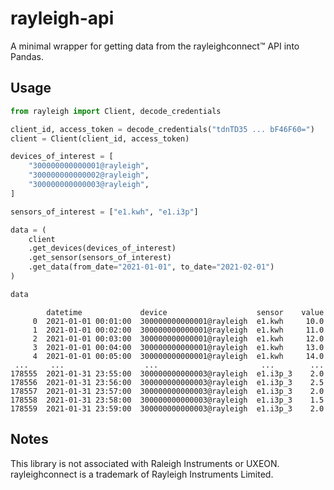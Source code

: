# rayleigh-api

A minimal wrapper for getting data from the rayleighconnect™ API into Pandas.

## Usage

```python
from rayleigh import Client, decode_credentials

client_id, access_token = decode_credentials("tdnTD35 ... bF46F60=")
client = Client(client_id, access_token)

devices_of_interest = [
    "300000000000001@rayleigh",
    "300000000000002@rayleigh",
    "300000000000003@rayleigh",
]

sensors_of_interest = ["e1.kwh", "e1.i3p"]

data = (
    client
    .get_devices(devices_of_interest)
    .get_sensor(sensors_of_interest)
    .get_data(from_date="2021-01-01", to_date="2021-02-01")
)

data
```

```
        datetime             device                    sensor    value
     0  2021-01-01 00:01:00  300000000000001@rayleigh  e1.kwh     10.0
     1  2021-01-01 00:02:00  300000000000001@rayleigh  e1.kwh     11.0
     2  2021-01-01 00:03:00  300000000000001@rayleigh  e1.kwh     12.0
     3  2021-01-01 00:04:00  300000000000001@rayleigh  e1.kwh     13.0
     4  2021-01-01 00:05:00  300000000000001@rayleigh  e1.kwh     14.0
 ...     ...                  ...                       ...        ... 
178555  2021-01-31 23:55:00  300000000000003@rayleigh  e1.i3p_3    2.0
178556  2021-01-31 23:56:00  300000000000003@rayleigh  e1.i3p_3    2.5
178557  2021-01-31 23:57:00  300000000000003@rayleigh  e1.i3p_3    2.0
178558  2021-01-31 23:58:00  300000000000003@rayleigh  e1.i3p_3    1.5
178559  2021-01-31 23:59:00  300000000000003@rayleigh  e1.i3p_3    2.0
```

## Notes

This library is not associated with Raleigh Instruments or UXEON.  
rayleighconnect is a trademark of Rayleigh Instruments Limited.
